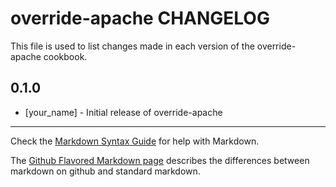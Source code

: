 override-apache CHANGELOG
=========================

This file is used to list changes made in each version of the override-apache cookbook.

0.1.0
-----
- [your_name] - Initial release of override-apache

- - -
Check the [Markdown Syntax Guide](http://daringfireball.net/projects/markdown/syntax) for help with Markdown.

The [Github Flavored Markdown page](http://github.github.com/github-flavored-markdown/) describes the differences between markdown on github and standard markdown.
